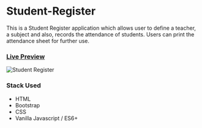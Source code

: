 # Student-Register

This is a Student Register application which allows user to define a teacher, a subject and also, records the attendance of students. Users can print the attendance sheet for further use.

### [Live Preview](https://simonadulgheru.github.io/Student-Register/)

![Student Register](https://user-images.githubusercontent.com/48987979/83054614-9d947e00-a04a-11ea-87c0-8eb349c42dca.JPG)

### Stack Used

-   HTML
-   Bootstrap
-   CSS
-   Vanilla Javascript / ES6+
